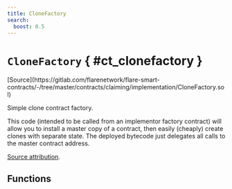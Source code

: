 ```yaml
---
title: CloneFactory
search:
  boost: 0.5
---
```


<!-- This is an autogenerated file. Do not edit! -->

# `CloneFactory` { #ct_clonefactory }

<div class="api-node-source" markdown>
[Source](https://gitlab.com/flarenetwork/flare-smart-contracts/-/tree/master/contracts/claiming/implementation/CloneFactory.sol)
</div>

<div class="api-node-internal" markdown>

Simple clone contract factory.

This code (intended to be called from an implementor factory contract) will allow you to install a master copy of a
contract, then easily (cheaply) create clones with separate state.
The deployed bytecode just delegates all calls to the master contract address.

[Source attribution](https://github.com/optionality/clone-factory).

</div>

<div class="api-node-type" markdown>

## Functions

</div>

